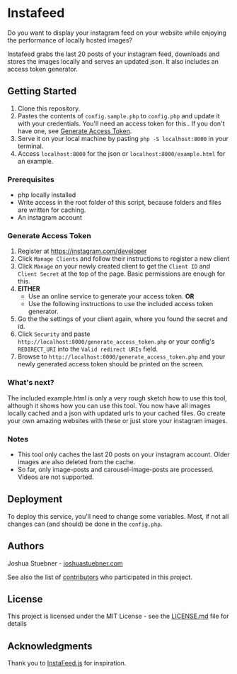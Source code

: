 # Instafeed

Do you want to display your instagram feed on your website while enjoying the performance of locally hosted images? 

Instafeed grabs the last 20 posts of your instagram feed, downloads and stores the images locally and serves an updated json.
It also includes an access token generator.

## Getting Started

1. Clone this repository.
2. Pastes the contents of `config.sample.php` to `config.php` and update it with your credentials. You'll need an access token for this.. If you don't have one, see [Generate Access Token](#generate-access-token).
3. Serve it on  your local machine by pasting `php -S localhost:8000` in your terminal.
4. Access `localhost:8000` for the json or `localhost:8000/example.html` for an example.

### Prerequisites

 * php locally installed
 * Write access in the root folder of this script, because folders and files are written for caching.
 * An instagram account


### Generate Access Token

1. Register at https://instagram.com/developer
2. Click `Manage Clients` and follow their instructions to register a new client
3. Click `Manage` on your newly created client to get the `Client ID` and `Client Secret` at the top of the page. Basic permissions are enough for this.
4.  **EITHER**
    * Use an online service to generate your access token. **OR**
    * Use the following instructions to use the included access token generator.
5. Go the the settings of your client again, where you found the secret and id.
6. Click `Security` and paste `http://localhost:8000/generate_access_token.php` or your config's `REDIRECT_URI` into the `Valid redirect URIs` field. 
7. Browse to `http://localhost:8000/generate_access_token.php` and your newly generated access token should be printed on the screen.

### What's next?

The included example.html is only a very rough sketch how to use this tool, although it shows how you can use this tool. You now have all images locally cached and a json with updated urls to your cached files. Go create your own amazing websites with these or just store your instagram images.

### Notes

* This tool only caches the last 20 posts on your instagram account. Older images are also deleted from the cache.
* So far, only image-posts and carousel-image-posts are processed. Videos are not supported.

## Deployment

To deploy this service, you'll need to change some variables. Most, if not all changes can (and should) be done in the `config.php`.


## Authors

Joshua Stuebner - [joshuastuebner.com](https://joshuastuebner.com)

See also the list of [contributors](https://github.com/tatundkraft/instafeed/contributors) who participated in this project.

## License

This project is licensed under the MIT License - see the [LICENSE.md](LICENSE.md) file for details

## Acknowledgments

Thank you to [InstaFeed.js](http://instafeedjs.com/) for inspiration.
